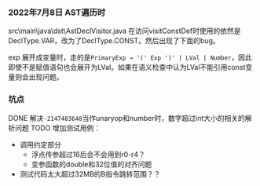 
### 2022年7月8日 AST遍历时

src\main\java\dst\AstDeclVisitor.java 在访问visitConstDef时使用的依然是DeclType.VAR，改为了DeclType.CONST。然后出现了下面的bug。

exp 展开成变量时，走的是`PrimaryExp → '(' Exp ')' | LVal | Number`，因此即使不是赋值语句也会展开为LVal。如果在语义检查中认为LVal不能引用const变量则会出现问题。

### 坑点

DONE 解决`-2147483648`当作unaryop和number时，数字超过int大小的相关的解析问题
TODO 增加测试用例：
- 调用约定部分
    - 浮点传参超过16后会不会用到r0-r4？
    - 变参函数的double和32位值的对齐问题
- 测试代码太大超过32MB的B指令跳转范围？？